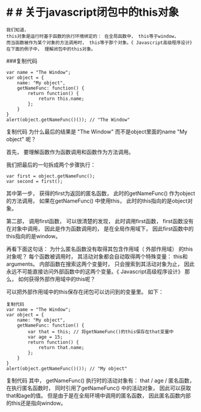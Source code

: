 # # # 关于javascript闭包中的this对象
```
我们知道，
this对象是运行时基于函数的执行环境绑定的： 在全局函数中， this等于window，
而当函数被作为某个对象的方法调用时， this等于那个对象。《 Javascript高级程序设计》
在下面的例子中， 理解闭包中的this对象。
```
###复制代码
```
var name = "The Window";
var object = {
    name: "My object",
    getNameFunc: function() {
        return function() {
            return this.name;
        };
    }
}
alert(object.getNameFunc()()); // "The Window"
```
 复制代码
 为什么最后的结果是 "The Window"
 而不是object里面的name "My object"
 呢？

 首先， 要理解函数作为函数调用和函数作为方法调用。

 我们把最后的一句拆成两个步骤执行：
```
var first = object.getNameFunc();
var second = first();
```
其中第一步， 获得的first为返回的匿名函数， 此时的getNameFunc() 作为object的方法调用，
如果在getNameFunc() 中使用this， 此时的this指向的是object对象。

第二部， 调用first函数， 可以很清楚的发现， 此时调用first函数，
first函数没有在对象中调用， 因此是作为函数调用的， 是在全局作用域下，
因此first函数中的this指向的是window。

再看下面这句话：
为什么匿名函数没有取得其包含作用域（ 外部作用域） 的this对象呢？
每个函数被调用时， 其活动对象都会自动取得两个特殊变量： this和arguments。
内部函数在搜索这两个变量时， 只会搜索到其活动对象为止， 因此永远不可能直接访问外部函数中的这两个变量。《 Javascript高级程序设计》
那么， 如何获得外部作用域中的this呢？

可以把外部作用域中的this保存在闭包可以访问到的变量里。 如下：
```
复制代码
var name = "The Window";
var object = {
    name: "My object",
    getNameFunc: function() {
        var that = this; // 将getNameFunc()的this保存在that变量中
        var age = 15;
        return function() {
            return that.name;
        };
    }
}
alert(object.getNameFunc()()); // "My object"
```
复制代码
其中， getNameFunc() 执行时的活动对象有： that / age / 匿名函数， 在执行匿名函数时， 同时引用了getNameFunc() 中的活动对象， 因此可以获取that和age的值。 但是由于是在全局环境中调用的匿名函数， 因此匿名函数内部的this还是指向window。